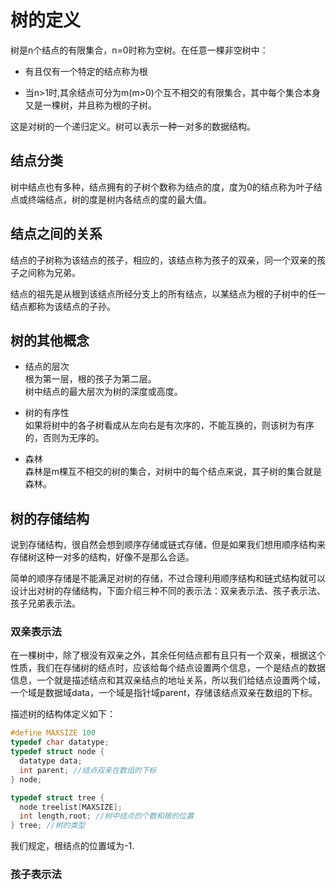 # 树的定义    
树是n个结点的有限集合，n=0时称为空树。在任意一棵非空树中：    
* 有且仅有一个特定的结点称为根       

* 当n>1时,其余结点可分为m(m>0)个互不相交的有限集合，其中每个集合本身又是一棵树，并且称为根的子树。    

这是对树的一个递归定义。树可以表示一种一对多的数据结构。    

## 结点分类   
树中结点也有多种，结点拥有的子树个数称为结点的度，度为0的结点称为叶子结点或终端结点，树的度是树内各结点的度的最大值。    

## 结点之间的关系    

结点的子树称为该结点的孩子，相应的，该结点称为孩子的双亲，同一个双亲的孩子之间称为兄弟。    

结点的祖先是从根到该结点所经分支上的所有结点，以某结点为根的子树中的任一结点都称为该结点的子孙。    


## 树的其他概念    

* 结点的层次    
根为第一层，根的孩子为第二层。   
树中结点的最大层次为树的深度或高度。    


* 树的有序性   
如果将树中的各子树看成从左向右是有次序的，不能互换的，则该树为有序的，否则为无序的。    


* 森林    
森林是m棵互不相交的树的集合，对树中的每个结点来说，其子树的集合就是森林。   


## 树的存储结构    

说到存储结构，很自然会想到顺序存储或链式存储，但是如果我们想用顺序结构来存储树这种一对多的结构，好像不是那么合适。  

简单的顺序存储是不能满足对树的存储，不过合理利用顺序结构和链式结构就可以设计出对树的存储结构，下面介绍三种不同的表示法：双亲表示法、孩子表示法、孩子兄弟表示法。   

### 双亲表示法   

在一棵树中，除了根没有双亲之外，其余任何结点都有且只有一个双亲，根据这个性质，我们在存储树的结点时，应该给每个结点设置两个信息，一个是结点的数据信息，一个就是描述结点和其双亲结点的地址关系，所以我们给结点设置两个域，一个域是数据域data，一个域是指针域parent，存储该结点双亲在数组的下标。   

描述树的结构体定义如下：   

```c
#define MAXSIZE 100
typedef char datatype;
typedef struct node {
  datatype data;
  int parent; //结点双亲在数组的下标
} node;

typedef struct tree {
  node treelist[MAXSIZE];
  int length,root; //树中结点的个数和根的位置
} tree; //树的类型
```   
我们规定，根结点的位置域为-1.    

### 孩子表示法    
